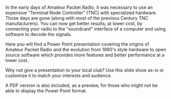 
In the early days of Amateur Packet Radio, it was necessary to use an expensive “Terminal Node Controller” (TNC) with specialized hardware. Those days are gone (along with most of the previous Century TNC manufacturers). You can now get better results, at lower cost, by connecting your radio to the “soundcard” interface of a computer and using software to decode the signals.

Here you will find a Power Point presentation covering the origins of Amateur Packet Radio and the evolution from 1980's style hardware to open source software which provides more features and better performance at a lower cost. 

Why not give a presentation to your local club?  Use this slide show as-is or customize it to match your interests and audience.

A PDF version is also included, as a preview, for those who might not be able to display the Power Point format.



